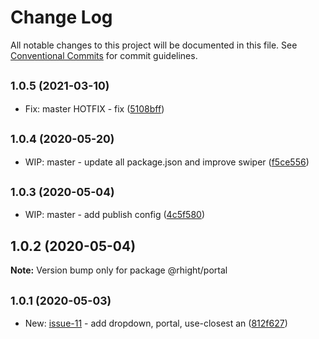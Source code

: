# Change Log

All notable changes to this project will be documented in this file.
See [Conventional Commits](https://conventionalcommits.org) for commit guidelines.

## <small>1.0.5 (2021-03-10)</small>

* Fix: master HOTFIX - fix ([5108bff](https://github.com/vvysokiy/rhight/commit/5108bff))





## <small>1.0.4 (2020-05-20)</small>

* WIP: master - update all package.json and improve swiper ([f5ce556](https://github.com/vvysokiy/rhight/commit/f5ce556))





## <small>1.0.3 (2020-05-04)</small>

* WIP: master - add publish config ([4c5f580](https://github.com/vvysokiy/rhight/commit/4c5f580))





## 1.0.2 (2020-05-04)

**Note:** Version bump only for package @rhight/portal





## <small>1.0.1 (2020-05-03)</small>

* New: [issue-11](https://github.com/vvysokiy/rhight/issues/11) - add dropdown, portal, use-closest an ([812f627](https://github.com/vvysokiy/rhight/commit/812f627))
